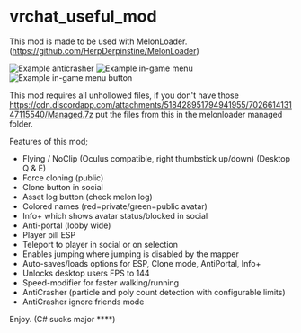 # vrchat_useful_mod
This mod is made to be used with MelonLoader. (https://github.com/HerpDerpinstine/MelonLoader)

![Example anticrasher](https://i.imgur.com/CbcbF0K.png)
![Example in-game menu](https://i.imgur.com/f2PyrvG.png)
![Example in-game menu button](https://i.imgur.com/NlolOFk.png)

This mod requires all unhollowed files, if you don't have those https://cdn.discordapp.com/attachments/518428951794941955/702661413147115540/Managed.7z
put the files from this in the melonloader managed folder.

Features of this mod;
- Flying / NoClip (Oculus compatible, right thumbstick up/down) (Desktop Q & E)
- Force cloning (public)
- Clone button in social
- Asset log button (check melon log)
- Colored names (red=private/green=public avatar)
- Info+ which shows avatar status/blocked in social
- Anti-portal (lobby wide)
- Player pill ESP
- Teleport to player in social or on selection
- Enables jumping where jumping is disabled by the mapper
- Auto-saves/loads options for ESP, Clone mode, AntiPortal, Info+
- Unlocks desktop users FPS to 144
- Speed-modifier for faster walking/running
- AntiCrasher (particle and poly count detection with configurable limits)
- AntiCrasher ignore friends mode  

Enjoy. (C# sucks major ****)
